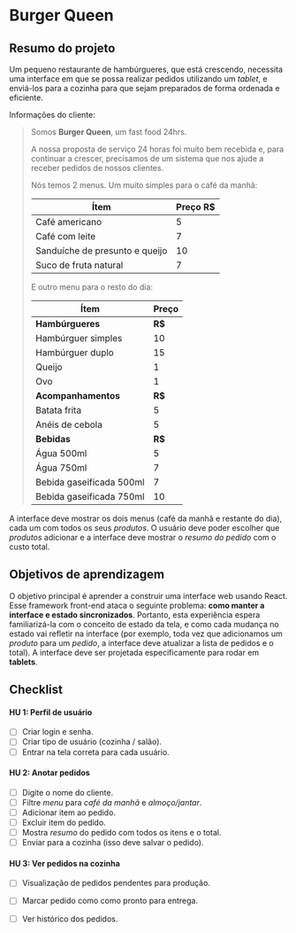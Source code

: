 # Burger Queen

## Resumo do projeto

Um pequeno restaurante de hambúrgueres, que está crescendo, necessita uma
interface em que se possa realizar pedidos utilizando um _tablet_, e enviá-los
para a cozinha para que sejam preparados de forma ordenada e eficiente.

Informações do cliente:

> Somos **Burger Queen**, um fast food 24hrs.
>
>A nossa proposta de serviço 24 horas foi muito bem recebida e, para continuar a
>crescer, precisamos de um sistema que nos ajude a receber pedidos de nossos
>clientes.
>
>Nós temos 2 menus. Um muito simples para o café da manhã:
>
>| Ítem                      |Preço R$|
>|---------------------------|------|
>| Café americano            |    5 |
>| Café com leite            |    7 |
>| Sanduíche de presunto e queijo|   10 |
>| Suco de fruta natural     |    7 |
>
>E outro menu para o resto do dia:
>
>| Ítem                      |Preço |
>|---------------------------|------|
>|**Hambúrgueres**           |   **R$**   |
>|Hambúrguer simples         |    10|
>|Hambúrguer duplo           |    15|
>|Queijo                     |     1|
>|Ovo                        |     1|
>|**Acompanhamentos**        |   **R$**   |
>|Batata frita               |     5|
>|Anéis de cebola            |     5|
>|**Bebidas**                |   **R$**   |
>|Água 500ml                 |     5|
>|Água 750ml                 |     7|
>|Bebida gaseificada 500ml   |     7|
>|Bebida gaseificada 750ml   |    10|


A interface deve mostrar os dois menus (café da manhã e restante do dia), cada
um com todos os seus _produtos_. O usuário deve poder escolher que _produtos_
adicionar e a interface deve mostrar o _resumo do pedido_ com o custo total.

## Objetivos de aprendizagem

O objetivo principal é aprender a construir uma interface web usando React. Esse framework front-end ataca o seguinte problema: **como manter a interface e estado sincronizados**. Portanto, esta experiência espera familiarizá-la com o conceito de estado da tela, e como cada mudança no estado vai refletir na interface (por exemplo, toda vez que adicionamos um _produto_ para um _pedido_, a interface deve atualizar a lista de pedidos e o total). A interface deve ser projetada especificamente para rodar em **tablets**.
 

## Checklist


#### HU 1: Perfil de usuário

* [ ] Criar login e senha.
* [ ] Criar tipo de usuário (cozinha / salão).
* [ ] Entrar na tela correta para cada usuário.

#### HU 2: Anotar pedidos

* [ ] Digite o nome do cliente.
* [ ] Filtre _menu_ para _café da manhã_ e _almoço/jantar_.
* [ ] Adicionar item ao pedido.
* [ ] Excluir item do pedido.
* [ ] Mostra _resumo_ do pedido com todos os itens e o total.
* [ ] Enviar para a cozinha (isso deve salvar o pedido).

#### HU 3: Ver pedidos na cozinha

* [ ] Visualização de pedidos pendentes para produção.
* [ ] Marcar pedido como como pronto para entrega.
* [ ] Ver histórico dos pedidos.




